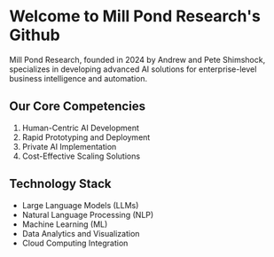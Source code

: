 # Welcome to Mill Pond Research's Github

Mill Pond Research, founded in 2024 by Andrew and Pete Shimshock, specializes in developing advanced AI solutions for enterprise-level business intelligence and automation.

## Our Core Competencies

1. Human-Centric AI Development
2. Rapid Prototyping and Deployment
3. Private AI Implementation
4. Cost-Effective Scaling Solutions

## Technology Stack

- Large Language Models (LLMs)
- Natural Language Processing (NLP)
- Machine Learning (ML)
- Data Analytics and Visualization
- Cloud Computing Integration
